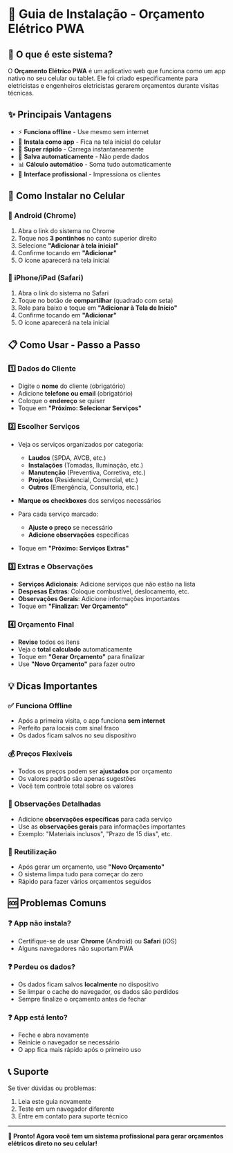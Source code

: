 # 📱 Guia de Instalação - Orçamento Elétrico PWA

## 🎯 O que é este sistema?

O **Orçamento Elétrico PWA** é um aplicativo web que funciona como um app nativo no seu celular ou tablet. Ele foi criado especificamente para eletricistas e engenheiros eletricistas gerarem orçamentos durante visitas técnicas.

## ✨ Principais Vantagens

- ⚡ **Funciona offline** - Use mesmo sem internet
- 📱 **Instala como app** - Fica na tela inicial do celular
- 🚀 **Super rápido** - Carrega instantaneamente
- 💾 **Salva automaticamente** - Não perde dados
- 📊 **Cálculo automático** - Soma tudo automaticamente
- 🎨 **Interface profissional** - Impressiona os clientes

## 🚀 Como Instalar no Celular

### 📱 Android (Chrome)
1. Abra o link do sistema no Chrome
2. Toque nos **3 pontinhos** no canto superior direito
3. Selecione **"Adicionar à tela inicial"**
4. Confirme tocando em **"Adicionar"**
5. O ícone aparecerá na tela inicial

### 🍎 iPhone/iPad (Safari)
1. Abra o link do sistema no Safari
2. Toque no botão de **compartilhar** (quadrado com seta)
3. Role para baixo e toque em **"Adicionar à Tela de Início"**
4. Confirme tocando em **"Adicionar"**
5. O ícone aparecerá na tela inicial

## 📋 Como Usar - Passo a Passo

### 1️⃣ Dados do Cliente
- Digite o **nome** do cliente (obrigatório)
- Adicione **telefone ou email** (obrigatório)
- Coloque o **endereço** se quiser
- Toque em **"Próximo: Selecionar Serviços"**

### 2️⃣ Escolher Serviços
- Veja os serviços organizados por categoria:
  - **Laudos** (SPDA, AVCB, etc.)
  - **Instalações** (Tomadas, Iluminação, etc.)
  - **Manutenção** (Preventiva, Corretiva, etc.)
  - **Projetos** (Residencial, Comercial, etc.)
  - **Outros** (Emergência, Consultoria, etc.)

- **Marque os checkboxes** dos serviços necessários
- Para cada serviço marcado:
  - **Ajuste o preço** se necessário
  - **Adicione observações** específicas
- Toque em **"Próximo: Serviços Extras"**

### 3️⃣ Extras e Observações
- **Serviços Adicionais**: Adicione serviços que não estão na lista
- **Despesas Extras**: Coloque combustível, deslocamento, etc.
- **Observações Gerais**: Adicione informações importantes
- Toque em **"Finalizar: Ver Orçamento"**

### 4️⃣ Orçamento Final
- **Revise** todos os itens
- Veja o **total calculado** automaticamente
- Toque em **"Gerar Orçamento"** para finalizar
- Use **"Novo Orçamento"** para fazer outro

## 💡 Dicas Importantes

### ✅ Funciona Offline
- Após a primeira visita, o app funciona **sem internet**
- Perfeito para locais com sinal fraco
- Os dados ficam salvos no seu dispositivo

### 💰 Preços Flexíveis
- Todos os preços podem ser **ajustados** por orçamento
- Os valores padrão são apenas sugestões
- Você tem controle total sobre os valores

### 📝 Observações Detalhadas
- Adicione **observações específicas** para cada serviço
- Use as **observações gerais** para informações importantes
- Exemplo: "Materiais inclusos", "Prazo de 15 dias", etc.

### 🔄 Reutilização
- Após gerar um orçamento, use **"Novo Orçamento"**
- O sistema limpa tudo para começar do zero
- Rápido para fazer vários orçamentos seguidos

## 🆘 Problemas Comuns

### ❓ App não instala?
- Certifique-se de usar **Chrome** (Android) ou **Safari** (iOS)
- Alguns navegadores não suportam PWA

### ❓ Perdeu os dados?
- Os dados ficam salvos **localmente** no dispositivo
- Se limpar o cache do navegador, os dados são perdidos
- Sempre finalize o orçamento antes de fechar

### ❓ App está lento?
- Feche e abra novamente
- Reinicie o navegador se necessário
- O app fica mais rápido após o primeiro uso

## 📞 Suporte

Se tiver dúvidas ou problemas:
1. Leia este guia novamente
2. Teste em um navegador diferente
3. Entre em contato para suporte técnico

---

**🎉 Pronto! Agora você tem um sistema profissional para gerar orçamentos elétricos direto no seu celular!**

